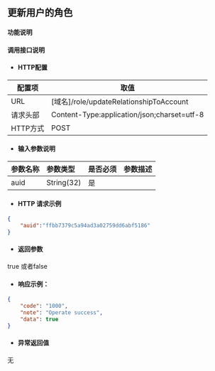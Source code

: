 ## 更新用户的角色

#### 功能说明



#### 调用接口说明

* #### HTTP配置

| 配置项 | 取值 |
| --- | --- |
| URL | \[域名\]/role/updateRelationshipToAccount|
| 请求头部 | Content-Type:application/json;charset=utf-8 |
| HTTP方式 | POST|

* #### 输入参数说明

| 参数名称 | 参数类型 | 是否必须 | 参数描述 |
| :--- | :--- | :--- | :--- |
| auid | String\(32\) | 是 | |


* #### HTTP 请求示例

```json
{
	"auid":"ffbb7379c5a94ad3a02759dd6abf5186"
}
```


* #### 返回参数
true 或者false

* #### 响应示例：

```json
{
    "code": "1000",
    "note": "Operate success",
    "data": true
}
```

* #### 异常返回值

无



